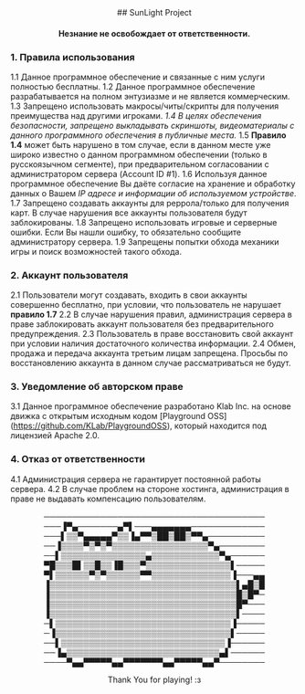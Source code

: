 <center>
## SunLight Project

#### **Незнание не освобождает от ответственности.**
</center>

### **1. Правила использования**
1.1 Данное программное обеспечение и связанные с ним услуги полностью бесплатны. 
1.2 Данное программное обеспечение разрабатывается на полном энтузиазме и не является коммерческим. 
1.3 Запрещено использовать макросы/читы/скрипты для получения преимущества над другими игроками. 
*1.4 В целях обеспечения безопасности, запрещено выкладывать скриншоты, видеоматериалы с данного программного обеспечения в публичные места.* 
1.5 **Правило 1.4** может быть нарушено в том случае, если в данном месте уже широко известно о данном программном обеспечении (только в русскоязычном сегменте), при предварительном согласовании с администратором сервера (Account ID #1).
1.6 Используя данное программное обеспечение Вы даёте согласие на хранение и обработку данных о Вашем *IP адресе и информации об используемом устройстве*. 
1.7 Запрещено создавать аккаунты для реррола/только для получения карт. В случае нарушения все аккаунты пользователя будут заблокированы.
1.8 Запрещено использовать игровые и серверные ошибки. Если Вы нашли ошибку, то обязательно сообщите администратору сервера.
1.9 Запрещены попытки обхода механики игры и поиск возможностей такого обхода.

### **2. Аккаунт пользователя**
2.1 Пользователи могут создавать, входить в свои аккаунты совершенно бесплатно, при условии, что пользователь не нарушает **правило 1.7**
2.2 В случае нарушения правил, администрация сервера в праве заблокировать аккаунт пользователя без предварительного предупреждения. 
2.3 Пользователь в праве восстановить свой аккаунт при условии наличия достаточного количества информации.
2.4 Обмен, продажа и передача аккаунта третьим лицам запрещена. Просьбы по восстановлению аккаунта в данном случае рассматриваться не будут. 

### **3. Уведомление об авторском праве**
3.1 Данное программное обеспечение разработано Klab Inc. на основе движка с открытым исходным кодом [Playground OSS] (https://github.com/KLab/PlaygroundOSS), который находится под лицензией Apache 2.0.

### **4. Отказ от ответственности**
4.1 Администрация сервера не гарантирует постоянной работы сервера.
4.2 В случае проблем на стороне хостинга, администрация в праве не выдавать компенсацию пользователям.

<center>
───────────────────────────────────────
───▐▀▄───────▄▀▌───▄▄▄▄▄▄▄─────────────
───▌▒▒▀▄▄▄▄▄▀▒▒▐▄▀▀▒██▒██▒▀▀▄──────────
──▐▒▒▒▒▀▒▀▒▀▒▒▒▒▒▒▒▒▒▒▒▒▒▒▒▒▒▀▄────────
──▌▒▒▒▒▒▒▒▒▒▒▒▒▒▒▒▄▒▒▒▒▒▒▒▒▒▒▒▒▀▄──────
▀█▒▒▒█▌▒▒█▒▒▐█▒▒▒▀▒▒▒▒▒▒▒▒▒▒▒▒▒▒▒▌─────
▀▌▒▒▒▒▒▒▀▒▀▒▒▒▒▒▒▀▀▒▒▒▒▒▒▒▒▒▒▒▒▒▒▐───▄▄
▐▒▒▒▒▒▒▒▒▒▒▒▒▒▒▒▒▒▒▒▒▒▒▒▒▒▒▒▒▒▒▒▒▒▌▄█▒█
▐▒▒▒▒▒▒▒▒▒▒▒▒▒▒▒▒▒▒▒▒▒▒▒▒▒▒▒▒▒▒▒▒▒█▒█▀─
▐▒▒▒▒▒▒▒▒▒▒▒▒▒▒▒▒▒▒▒▒▒▒▒▒▒▒▒▒▒▒▒▒▒█▀───
▐▒▒▒▒▒▒▒▒▒▒▒▒▒▒▒▒▒▒▒▒▒▒▒▒▒▒▒▒▒▒▒▒▒▌────
─▌▒▒▒▒▒▒▒▒▒▒▒▒▒▒▒▒▒▒▒▒▒▒▒▒▒▒▒▒▒▒▒▐─────
─▐▒▒▒▒▒▒▒▒▒▒▒▒▒▒▒▒▒▒▒▒▒▒▒▒▒▒▒▒▒▒▒▌─────
──▌▒▒▒▒▒▒▒▒▒▒▒▒▒▒▒▒▒▒▒▒▒▒▒▒▒▒▒▒▒▐──────
──▐▄▒▒▒▒▒▒▒▒▒▒▒▒▒▒▒▒▒▒▒▒▒▒▒▒▒▒▒▄▌──────
────▀▄▄▀▀▀▀▀▄▄▀▀▀▀▀▀▀▄▄▀▀▀▀▀▄▄▀────────

Thank You for playing! :з
</center>